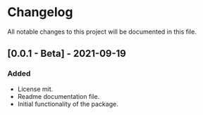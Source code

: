 # ChangelogAll notable changes to this project will be documented in this file.## [0.0.1 - Beta] - 2021-09-19### Added- License mit.- Readme documentation file.- Initial functionality of the package.